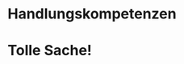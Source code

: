 <!--
theme: bbzbl
class:
 - invert
headingDivider: 2
paginate: true
-->

# Handlungskompetenzen

# Tolle Sache!
